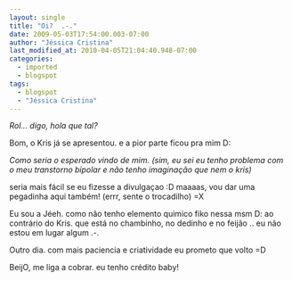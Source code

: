 ```yaml
---
layout: single
title: "Oi?  .-."
date: 2009-05-03T17:54:00.003-07:00
author: "Jéssica Cristina"
last_modified_at: 2010-04-05T21:04:40.948-07:00
categories:
  - imported
  - blogspot
tags:
  - blogspot
  - "Jéssica Cristina"
---
```


<span style="font-style: italic;font-size:100%;">Rol... digo, hola que tal? <span style="font-size:100%;">



Bom, o Kris já se apresentou. e a pior parte ficou pra mim D:

 <span style="font-style: italic;font-size:100%;">Como seria o esperado <span style="font-size:100%;">vindo de mim. (sim, eu sei eu tenho problema com o meu transtorno bipolar e não tenho imaginação que nem o kris)

seria mais fácil se eu fizesse a divulgaçao :D   maaaas, vou dar uma pegadinha aqui também!  (errr, sente o trocadilho)  =X



Eu sou a Jéeh. como não tenho elemento quimico fiko nessa msm D:    ao contrário do Kris. que está no chambinho, no dedinho e no feijão .. eu não estou em lugar algum .-.



Outro dia. com mais paciencia e criatividade eu prometo que volto =D

BeijO, me liga a cobrar. eu tenho crédito baby! 